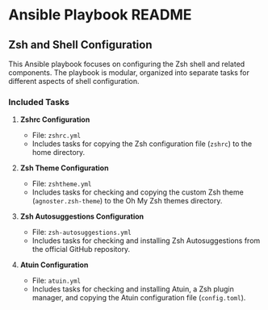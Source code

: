 # Ansible Playbook README

## Zsh and Shell Configuration

This Ansible playbook focuses on configuring the Zsh shell and related components. The playbook is modular, organized into separate tasks for different aspects of shell configuration.

### Included Tasks

1. **Zshrc Configuration**
   - File: `zshrc.yml`
   - Includes tasks for copying the Zsh configuration file (`zshrc`) to the home directory.

2. **Zsh Theme Configuration**
   - File: `zshtheme.yml`
   - Includes tasks for checking and copying the custom Zsh theme (`agnoster.zsh-theme`) to the Oh My Zsh themes directory.

3. **Zsh Autosuggestions Configuration**
   - File: `zsh-autosuggestions.yml`
   - Includes tasks for checking and installing Zsh Autosuggestions from the official GitHub repository.

4. **Atuin Configuration**
   - File: `atuin.yml`
   - Includes tasks for checking and installing Atuin, a Zsh plugin manager, and copying the Atuin configuration file (`config.toml`).

